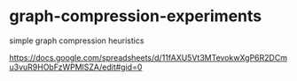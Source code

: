 # graph-compression-experiments
simple graph compression heuristics


https://docs.google.com/spreadsheets/d/11fAXU5Vt3MTevokwXgP6R2DCmu3vuR9HObFzWPMlSZA/edit#gid=0
